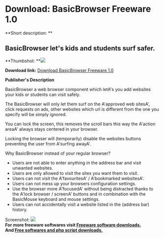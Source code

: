 # Download: BasicBrowser Freeware 1.0

**Short description: **

## BasicBrowser let's kids and students surf safer.

  
**Thumbshot: **![](http://www.freewarefiles.com/screenshot/basicbrwsrfree_md.jpg)   
  
**Download link:** [Download BasicBrowser Freeware 1.0](http://freesoftwares.boysofts.com/BasicBrowser-Freeware_program_20809.html)  
  

**Publisher's Description**  
  

BasicBrowser a web browser component which letA's you add websites your kids
or students can visit safely.

The BasicBrowser will only let them surf on the A'approved web sitesA', click
requests on ads, other websites which url is different from the one you
specify will be simply ignored.

You can lock the screen, this removes the scroll bars this way the A'action
areaA' always stays centered in your browser.

Locking the browser will (temporarily) disable the websites buttons preventing
the user from A'surfing awayA'.

Why BasicBrowser instead of your regular browser?

  * Users are not able to enter anything in the address bar and visit unwanted websites. 
  * Users are only allowed to visit the sites you want them to visit. 
  * Users can not visit the A'favouritesA' / A'bookmarked websitesA'. 
  * Users can not mess up your browsers configuration settings. 
  * Use the browser more A'focusedA' without being distracted thanks to the A'lock browser / screenA' buttons and in combination with the BasicMouse keyboard and mouse settings. 
  * Users can not accidentally visit a website listed in the (address bar) history. 

  
  
Screenshot: ![](http://www.freewarefiles.com/screenshot/basicbrwsrfree.jpg)  
**For more freeware softwares visit [Freeware software downloads.](http://freesoftwares.boysofts.com/)**   
**And [Free softwares and php script downloads.](http://www.boysofts.com/)**

